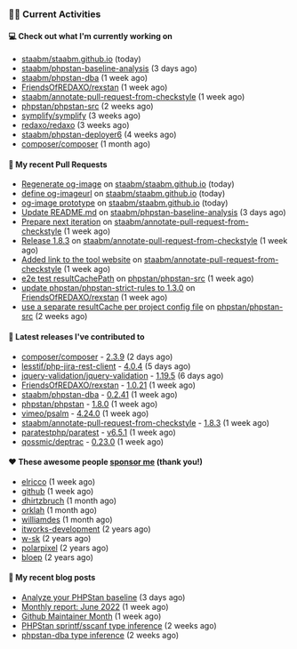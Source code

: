 ### 👨‍💻 Current Activities


#### 💻 Check out what I'm currently working on

- [staabm/staabm.github.io](https://github.com/staabm/staabm.github.io) (today)
- [staabm/phpstan-baseline-analysis](https://github.com/staabm/phpstan-baseline-analysis) (3 days ago)
- [staabm/phpstan-dba](https://github.com/staabm/phpstan-dba) (1 week ago)
- [FriendsOfREDAXO/rexstan](https://github.com/FriendsOfREDAXO/rexstan) (1 week ago)
- [staabm/annotate-pull-request-from-checkstyle](https://github.com/staabm/annotate-pull-request-from-checkstyle) (1 week ago)
- [phpstan/phpstan-src](https://github.com/phpstan/phpstan-src) (2 weeks ago)
- [symplify/symplify](https://github.com/symplify/symplify) (3 weeks ago)
- [redaxo/redaxo](https://github.com/redaxo/redaxo) (3 weeks ago)
- [staabm/phpstan-deployer6](https://github.com/staabm/phpstan-deployer6) (4 weeks ago)
- [composer/composer](https://github.com/composer/composer) (1 month ago)


#### 🔨 My recent Pull Requests

- [Regenerate og-image](https://github.com/staabm/staabm.github.io/pull/10) on [staabm/staabm.github.io](https://github.com/staabm/staabm.github.io) (today)
- [define og-imageurl](https://github.com/staabm/staabm.github.io/pull/9) on [staabm/staabm.github.io](https://github.com/staabm/staabm.github.io) (today)
- [og-image prototype](https://github.com/staabm/staabm.github.io/pull/8) on [staabm/staabm.github.io](https://github.com/staabm/staabm.github.io) (today)
- [Update README.md](https://github.com/staabm/phpstan-baseline-analysis/pull/53) on [staabm/phpstan-baseline-analysis](https://github.com/staabm/phpstan-baseline-analysis) (3 days ago)
- [Prepare next iteration](https://github.com/staabm/annotate-pull-request-from-checkstyle/pull/102) on [staabm/annotate-pull-request-from-checkstyle](https://github.com/staabm/annotate-pull-request-from-checkstyle) (1 week ago)
- [Release 1.8.3](https://github.com/staabm/annotate-pull-request-from-checkstyle/pull/101) on [staabm/annotate-pull-request-from-checkstyle](https://github.com/staabm/annotate-pull-request-from-checkstyle) (1 week ago)
- [Added link to the tool website](https://github.com/staabm/annotate-pull-request-from-checkstyle/pull/100) on [staabm/annotate-pull-request-from-checkstyle](https://github.com/staabm/annotate-pull-request-from-checkstyle) (1 week ago)
- [e2e test resultCachePath](https://github.com/phpstan/phpstan-src/pull/1475) on [phpstan/phpstan-src](https://github.com/phpstan/phpstan-src) (1 week ago)
- [update phpstan/phpstan-strict-rules to 1.3.0](https://github.com/FriendsOfREDAXO/rexstan/pull/39) on [FriendsOfREDAXO/rexstan](https://github.com/FriendsOfREDAXO/rexstan) (1 week ago)
- [use a separate resultCache per project config file](https://github.com/phpstan/phpstan-src/pull/1469) on [phpstan/phpstan-src](https://github.com/phpstan/phpstan-src) (2 weeks ago)


#### 🔭 Latest releases I've contributed to

- [composer/composer](https://github.com/composer/composer) - [2.3.9](https://github.com/composer/composer/releases/tag/2.3.9) (2 days ago)
- [lesstif/php-jira-rest-client](https://github.com/lesstif/php-jira-rest-client) - [4.0.4](https://github.com/lesstif/php-jira-rest-client/releases/tag/4.0.4) (5 days ago)
- [jquery-validation/jquery-validation](https://github.com/jquery-validation/jquery-validation) - [1.19.5](https://github.com/jquery-validation/jquery-validation/releases/tag/1.19.5) (6 days ago)
- [FriendsOfREDAXO/rexstan](https://github.com/FriendsOfREDAXO/rexstan) - [1.0.21](https://github.com/FriendsOfREDAXO/rexstan/releases/tag/1.0.21) (1 week ago)
- [staabm/phpstan-dba](https://github.com/staabm/phpstan-dba) - [0.2.41](https://github.com/staabm/phpstan-dba/releases/tag/0.2.41) (1 week ago)
- [phpstan/phpstan](https://github.com/phpstan/phpstan) - [1.8.0](https://github.com/phpstan/phpstan/releases/tag/1.8.0) (1 week ago)
- [vimeo/psalm](https://github.com/vimeo/psalm) - [4.24.0](https://github.com/vimeo/psalm/releases/tag/4.24.0) (1 week ago)
- [staabm/annotate-pull-request-from-checkstyle](https://github.com/staabm/annotate-pull-request-from-checkstyle) - [1.8.3](https://github.com/staabm/annotate-pull-request-from-checkstyle/releases/tag/1.8.3) (1 week ago)
- [paratestphp/paratest](https://github.com/paratestphp/paratest) - [v6.5.1](https://github.com/paratestphp/paratest/releases/tag/v6.5.1) (1 week ago)
- [qossmic/deptrac](https://github.com/qossmic/deptrac) - [0.23.0](https://github.com/qossmic/deptrac/releases/tag/0.23.0) (1 week ago)


#### ❤️ These awesome people [sponsor me](https://github.com/sponsors/staabm) (thank you!)

- [elricco](https://github.com/elricco) (1 week ago)
- [github](https://github.com/github) (1 week ago)
- [dhirtzbruch](https://github.com/dhirtzbruch) (1 month ago)
- [orklah](https://github.com/orklah) (1 month ago)
- [williamdes](https://github.com/williamdes) (1 month ago)
- [itworks-development](https://github.com/itworks-development) (2 years ago)
- [w-sk](https://github.com/w-sk) (2 years ago)
- [polarpixel](https://github.com/polarpixel) (2 years ago)
- [bloep](https://github.com/bloep) (2 years ago)

#### 📜 My recent blog posts

- [Analyze your PHPStan baseline](https://staabm.github.io/2022/07/04/phpstan-baseline-analysis.html) (3 days ago)
- [Monthly report: June 2022](https://staabm.github.io/2022/06/30/monthly-report-june.html) (1 week ago)
- [Github Maintainer Month](https://staabm.github.io/2022/06/24/github-maintainer-month.html) (1 week ago)
- [PHPStan sprintf/sscanf type inference](https://staabm.github.io/2022/06/23/phpstan-sprintf-sscanf-inference.html) (2 weeks ago)
- [phpstan-dba type inference](https://staabm.github.io/2022/06/19/phpstan-dba-type-inference.html) (2 weeks ago)
